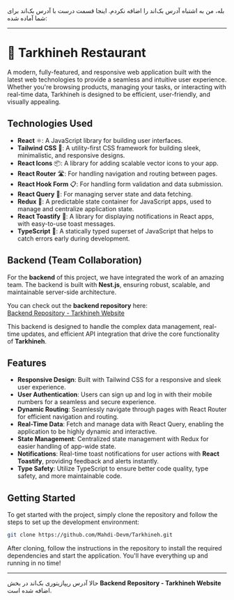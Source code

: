بله، من به اشتباه آدرس بک‌اند را اضافه نکردم. اینجا قسمت درست با آدرس بک‌اند برای شما آماده شده:

---

# 🌱 Tarkhineh Restaurant

A modern, fully-featured, and responsive web application built with the latest web technologies to provide a seamless and intuitive user experience. Whether you're browsing products, managing your tasks, or interacting with real-time data, Tarkhineh is designed to be efficient, user-friendly, and visually appealing.

## Technologies Used

- **React** ⚛️: A JavaScript library for building user interfaces.
- **Tailwind CSS** 🌈: A utility-first CSS framework for building sleek, minimalistic, and responsive designs.
- **React Icons** 📦: A library for adding scalable vector icons to your app.
- **React Router** 🛣️: For handling navigation and routing between pages.
- **React Hook Form** 📋: For handling form validation and data submission.
- **React Query** 🔄: For managing server state and data fetching.
- **Redux** 🔄: A predictable state container for JavaScript apps, used to manage and centralize application state.
- **React Toastify** 🔔: A library for displaying notifications in React apps, with easy-to-use toast messages.
- **TypeScript** 📝: A statically typed superset of JavaScript that helps to catch errors early during development.

## Backend (Team Collaboration)

For the **backend** of this project, we have integrated the work of an amazing team. The backend is built with **Nest.js**, ensuring robust, scalable, and maintainable server-side architecture.

You can check out the **backend repository** here:  
[Backend Repository - Tarkhineh Website](https://github.com/Amir-fayyaz/Tarkhine-website)

This backend is designed to handle the complex data management, real-time updates, and efficient API integration that drive the core functionality of **Tarkhineh**.

## Features

- **Responsive Design**: Built with Tailwind CSS for a responsive and sleek user experience.
- **User Authentication**: Users can sign up and log in with their mobile numbers for a seamless and secure experience.
- **Dynamic Routing**: Seamlessly navigate through pages with React Router for efficient navigation and routing.
- **Real-Time Data**: Fetch and manage data with React Query, enabling the application to be highly dynamic and interactive.
- **State Management**: Centralized state management with Redux for easier handling of app-wide state.
- **Notifications**: Real-time toast notifications for user actions with **React Toastify**, providing feedback and alerts instantly.
- **Type Safety**: Utilize TypeScript to ensure better code quality, type safety, and more maintainable code.
  
## Getting Started

To get started with the project, simply clone the repository and follow the steps to set up the development environment:

```bash
git clone https://github.com/Mahdi-Devm/Tarkhineh.git
```

After cloning, follow the instructions in the repository to install the required dependencies and start the application. You'll have everything up and running in no time!

---

حالا آدرس ریپازیتوری بک‌اند در بخش **Backend Repository - Tarkhineh Website** اضافه شده است.
